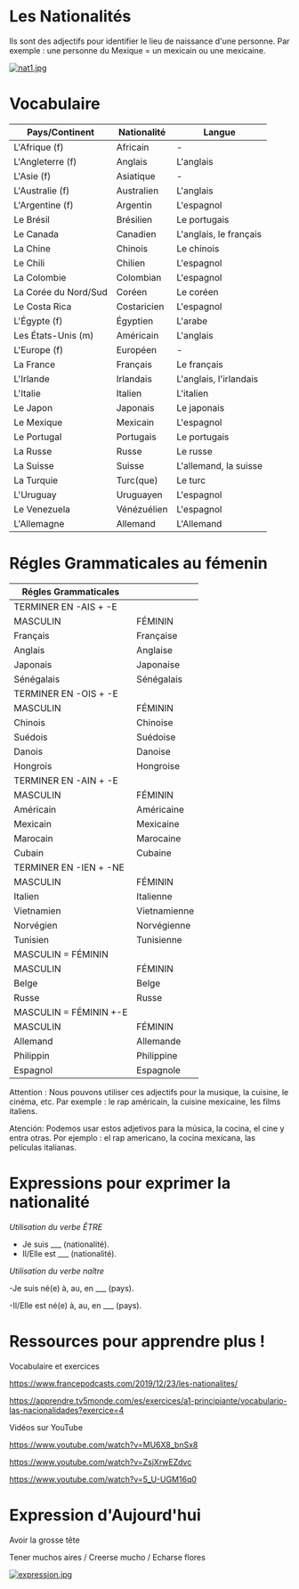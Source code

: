 # Les Nationalités
Ils sont des adjectifs pour identifier le lieu de naissance d'une personne. Par exemple : une personne du Mexique = un mexicain ou une mexicaine. 

[![nat1.jpg](https://i.postimg.cc/Y9wB8cSs/nat1.jpg)](https://postimg.cc/R3GYVDK7) 
# Vocabulaire 

| Pays/Continent | Nationalité | Langue |
| ------------- | ------------- | ------------- |
| L'Afrique (f) | Africain | - |
| L'Angleterre (f) | Anglais | L'anglais |
| L'Asie (f) | Asiatique  | - |
| L'Australie (f) | Australien  | L'anglais |
| L'Argentine (f) | Argentin  | L'espagnol |
| Le Brésil | Brésilien  | Le portugais |
| Le Canada | Canadien  | L'anglais, le français |
| La Chine | Chinois  | Le chinois |
| Le Chili | Chilien | L'espagnol |
| La Colombie | Colombian | L'espagnol |
| La Corée du Nord/Sud | Coréen | Le coréen |
| Le Costa Rica  | Costaricien  | L'espagnol |
| L'Égypte (f) | Égyptien | L'arabe |
| Les États-Unis (m) | Américain | L'anglais |
| L'Europe (f) | Européen | - |
| La France | Français | Le français |
| L'Irlande | Irlandais | L'anglais, l'irlandais |
| L'Italie | Italien | L'italien |
| Le Japon | Japonais | Le japonais |
| Le Mexique | Mexicain | L'espagnol |
| Le Portugal | Portugais | Le portugais |
| La Russe | Russe | Le russe |
| La Suisse | Suisse | L'allemand, la suisse |
| La Turquie | Turc(que) | Le turc |
| L'Uruguay | Uruguayen | L'espagnol |
| Le Venezuela | Vénézuélien | L'espagnol |
| L'Allemagne | Allemand | L'Allemand |
# Régles Grammaticales au fémenin
| Régles Grammaticales |  |
| ------------- | ------------- |
| TERMINER EN -AIS + -E |
| MASCULIN | FÉMININ |
| Français | Française |
| Anglais | Anglaise |
| Japonais | Japonaise|
| Sénégalais | Sénégalais |
| TERMINER EN -OIS + -E|
| MASCULIN  | FÉMININ |
| Chinois | Chinoise |
| Suédois | Suédoise |
| Danois | Danoise |
| Hongrois | Hongroise |
| TERMINER EN -AIN + -E|
| MASCULIN  | FÉMININ |
| Américain | Américaine |
| Mexicain | Mexicaine |
| Marocain | Marocaine |
| Cubain | Cubaine |
| TERMINER EN -IEN + -NE|
| MASCULIN  | FÉMININ |
| Italien | Italienne | 
| Vietnamien | Vietnamienne |
| Norvégien | Norvégienne |
| Tunisien | Tunisienne | 
| MASCULIN = FÉMININ |
| MASCULIN  | FÉMININ |
| Belge | Belge |
| Russe | Russe | 
| MASCULIN = FÉMININ +-E |
| MASCULIN  | FÉMININ |
| Allemand | Allemande| 
| Philippin | Philippine |
| Espagnol | Espagnole |


Attention : Nous pouvons utiliser ces adjectifs pour la musique, la cuisine, le cinéma, etc. Par exemple : le rap américain, la cuisine mexicaine, les films italiens. 

Atención: Podemos usar estos adjetivos para la música, la cocina, el cine y entra otras. Por ejemplo : el rap americano, la cocina mexicana, las películas italianas. 
# Expressions pour exprimer la nationalité  
*Utilisation du verbe ÊTRE*
- Je suis ___ (nationalité).
- Il/Elle est ___ (nationalité).

*Utilisation du verbe naître*

-Je suis né(e) à, au, en ___ (pays).

-Il/Elle est né(e) à, au, en ___ (pays).
# Ressources pour apprendre plus ! 
Vocabulaire et exercices

https://www.francepodcasts.com/2019/12/23/les-nationalites/

https://apprendre.tv5monde.com/es/exercices/a1-principiante/vocabulario-las-nacionalidades?exercice=4 

Vidéos sur YouTube 

https://www.youtube.com/watch?v=MU6X8_bnSx8 

https://www.youtube.com/watch?v=ZsjXrwEZdvc 

https://www.youtube.com/watch?v=5_U-UGM16q0 

# Expression d'Aujourd'hui
Avoir la grosse tête 

Tener muchos aires / Creerse mucho / Echarse flores 

[![expression.jpg](https://i.postimg.cc/hGcK4hJp/expression.jpg)](https://postimg.cc/87K2tpm6) 
